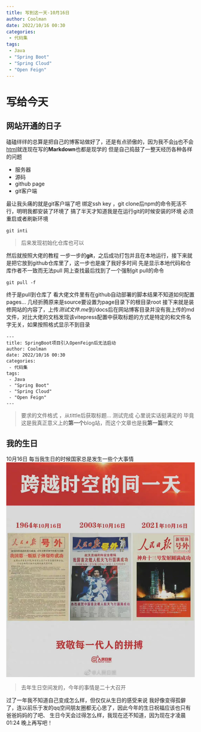 ```yaml
---
title: 写到这一天-10月16日
author: Coolman
date: 2022/10/16 00:30
categories:
 - 代码集
tags:
 - Java
 - "Spring Boot"
 - "Spring Cloud"
 - "Open Feign"
---
```

# 写给今天

## 网站开通的日子
磕磕绊绊的总算是把自己的博客站做好了，还是有点骄傲的，因为我不会<u>js</u>也不会<u>html</u>就连现在写的**Markdown**也都是现学的 但是自己捣鼓了一整天经历各种各样的问题
- 服务器
- 源码
- github page
- git客户端

最让我头痛的就是git客户端了吧 绑定ssh key
，git clone后npm的命令死活不行，明明我都安装了环境了 搞了半天才知道我是在运行git的时候安装的环境 必须重启或者刷新环境
~~~
git inti
~~~
>后来发现初始化仓库也可以

然后就按照大佬的教程 一步一步的**git**，之后成功打包并且在本地运行，接下来就是把它放到github仓库里了，这一步也是废了我好多时间 先是显示本地代码和仓库作者不一致而无法pull 网上查找最后找到了一个强制git pull的命令
~~~
git pull -f
~~~
终于是pull到仓库了
看大佬文件里有在github自动部署的脚本结果不知道如何配置pages…
几经折腾原来是source要设置为page目录下的根目录root 接下来就是装修网站的内容了，上传*测试文件.me*到/docs后在网站博客目录并没有我上传的md文件，对比大佬的文档发现该vitepress配置中获取标题的方式是特定的和文件名字无关，如果按照格式显示不到目录
~~~
---
title: SpringBoot项目引入OpenFeign后无法启动
author: Coolman
date: 2022/10/16 00:30
categories:
 - 代码集
tags:
 - Java
 - "Spring Boot"
 - "Spring Cloud"
 - "Open Feign"
---
~~~
>要求的文件格式 ，从tittle后获取标题…
测试完成 心里说实话挺满足的
毕竟这是我真正意义上的**第一个**blog站，而这个文章也是我**第一篇**博文

## 我的生日
10月16日 每当我生日的时候国家总是发生一些个大事情
![图片](3408113D-4744-44FA-9E58-2A712D40E0DF.jpeg)
>去年生日空间发的，今年的事情是二十大召开

过了一年我不知道自己变成怎么样，但仅仅从生日的感受来说 我好像变得孤僻了，连以前乐于发的qq空间朋友圈都无心思了，因此今年的生日祝福应该也只有爸爸妈妈的了吧、
生日今天会过得怎么样，我现在还不知道，因为现在才凌晨01:24 晚上再写吧！
